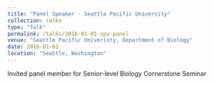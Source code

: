 ```yaml
---
title: "Panel Speaker - Seattle Pacific University"
collection: talks
type: "Talk"
permalink: /talks/2016-01-01-spu-panel
venue: "Seattle Pacific Univeristy, Department of Biology"
date: 2016-01-01
location: "Seattle, Washington"
---
```


Invited panel member for Senior-level Biology Cornerstone Seminar
